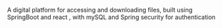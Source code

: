 A digital platform  for accessing and downloading files, built using SpringBoot and react , with mySQL and Spring security for authentication
